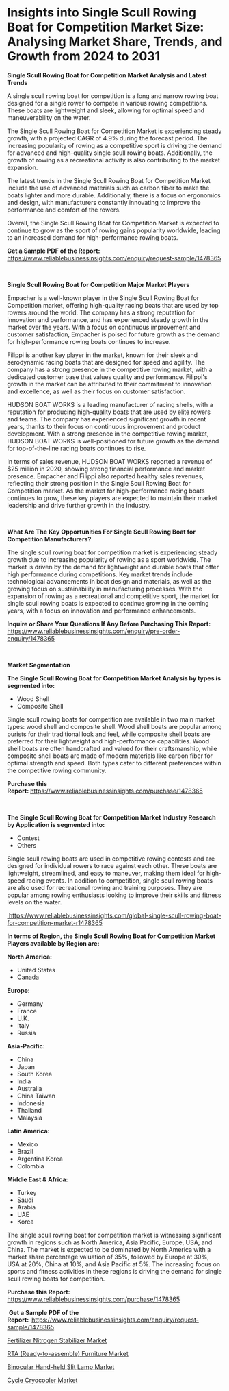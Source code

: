 <p><h1>Insights into Single Scull Rowing Boat for Competition Market Size: Analysing Market Share, Trends, and Growth from 2024 to 2031</h1></p><p><strong>Single Scull Rowing Boat for Competition Market Analysis and Latest Trends</strong></p>
<p><p>A single scull rowing boat for competition is a long and narrow rowing boat designed for a single rower to compete in various rowing competitions. These boats are lightweight and sleek, allowing for optimal speed and maneuverability on the water.</p><p>The Single Scull Rowing Boat for Competition Market is experiencing steady growth, with a projected CAGR of 4.9% during the forecast period. The increasing popularity of rowing as a competitive sport is driving the demand for advanced and high-quality single scull rowing boats. Additionally, the growth of rowing as a recreational activity is also contributing to the market expansion.</p><p>The latest trends in the Single Scull Rowing Boat for Competition Market include the use of advanced materials such as carbon fiber to make the boats lighter and more durable. Additionally, there is a focus on ergonomics and design, with manufacturers constantly innovating to improve the performance and comfort of the rowers.</p><p>Overall, the Single Scull Rowing Boat for Competition Market is expected to continue to grow as the sport of rowing gains popularity worldwide, leading to an increased demand for high-performance rowing boats.</p></p>
<p><strong>Get a Sample PDF of the Report:&nbsp;</strong> <a href="https://www.reliablebusinessinsights.com/enquiry/request-sample/1478365">https://www.reliablebusinessinsights.com/enquiry/request-sample/1478365</a></p>
<p>&nbsp;</p>
<p><strong>Single Scull Rowing Boat for Competition Major Market Players</strong></p>
<p><p>Empacher is a well-known player in the Single Scull Rowing Boat for Competition market, offering high-quality racing boats that are used by top rowers around the world. The company has a strong reputation for innovation and performance, and has experienced steady growth in the market over the years. With a focus on continuous improvement and customer satisfaction, Empacher is poised for future growth as the demand for high-performance rowing boats continues to increase.</p><p>Filippi is another key player in the market, known for their sleek and aerodynamic racing boats that are designed for speed and agility. The company has a strong presence in the competitive rowing market, with a dedicated customer base that values quality and performance. Filippi's growth in the market can be attributed to their commitment to innovation and excellence, as well as their focus on customer satisfaction.</p><p>HUDSON BOAT WORKS is a leading manufacturer of racing shells, with a reputation for producing high-quality boats that are used by elite rowers and teams. The company has experienced significant growth in recent years, thanks to their focus on continuous improvement and product development. With a strong presence in the competitive rowing market, HUDSON BOAT WORKS is well-positioned for future growth as the demand for top-of-the-line racing boats continues to rise.</p><p>In terms of sales revenue, HUDSON BOAT WORKS reported a revenue of $25 million in 2020, showing strong financial performance and market presence. Empacher and Filippi also reported healthy sales revenues, reflecting their strong position in the Single Scull Rowing Boat for Competition market. As the market for high-performance racing boats continues to grow, these key players are expected to maintain their market leadership and drive further growth in the industry.</p></p>
<p>&nbsp;</p>
<p><strong>What Are The Key Opportunities For Single Scull Rowing Boat for Competition Manufacturers?</strong></p>
<p><p>The single scull rowing boat for competition market is experiencing steady growth due to increasing popularity of rowing as a sport worldwide. The market is driven by the demand for lightweight and durable boats that offer high performance during competitions. Key market trends include technological advancements in boat design and materials, as well as the growing focus on sustainability in manufacturing processes. With the expansion of rowing as a recreational and competitive sport, the market for single scull rowing boats is expected to continue growing in the coming years, with a focus on innovation and performance enhancements.</p></p>
<p><strong>Inquire or Share Your Questions If Any Before Purchasing This Report:</strong> <a href="https://www.reliablebusinessinsights.com/enquiry/pre-order-enquiry/1478365">https://www.reliablebusinessinsights.com/enquiry/pre-order-enquiry/1478365</a></p>
<p>&nbsp;</p>
<p><strong>Market Segmentation</strong></p>
<p><strong>The Single Scull Rowing Boat for Competition Market Analysis by types is segmented into:</strong></p>
<p><ul><li>Wood Shell</li><li>Composite Shell</li></ul></p>
<p><p>Single scull rowing boats for competition are available in two main market types: wood shell and composite shell. Wood shell boats are popular among purists for their traditional look and feel, while composite shell boats are preferred for their lightweight and high-performance capabilities. Wood shell boats are often handcrafted and valued for their craftsmanship, while composite shell boats are made of modern materials like carbon fiber for optimal strength and speed. Both types cater to different preferences within the competitive rowing community.</p></p>
<p><strong>Purchase this Report:&nbsp;</strong><a href="https://www.reliablebusinessinsights.com/purchase/1478365">https://www.reliablebusinessinsights.com/purchase/1478365</a></p>
<p>&nbsp;</p>
<p><strong>The Single Scull Rowing Boat for Competition Market Industry Research by Application is segmented into:</strong></p>
<p><ul><li>Contest</li><li>Others</li></ul></p>
<p><p>Single scull rowing boats are used in competitive rowing contests and are designed for individual rowers to race against each other. These boats are lightweight, streamlined, and easy to maneuver, making them ideal for high-speed racing events. In addition to competition, single scull rowing boats are also used for recreational rowing and training purposes. They are popular among rowing enthusiasts looking to improve their skills and fitness levels on the water.</p></p>
<p><a href="https://www.reliablebusinessinsights.com/global-single-scull-rowing-boat-for-competition-market-r1478365">&nbsp;https://www.reliablebusinessinsights.com/global-single-scull-rowing-boat-for-competition-market-r1478365</a></p>
<p><strong>In terms of Region, the Single Scull Rowing Boat for Competition Market Players available by Region are:</strong></p>
<p>
    <p> <strong> North America: </strong>
        <ul>
            <li>United States</li>
            <li>Canada</li>
        </ul>
        </p> 
    <p> <strong> Europe: </strong>
        <ul>
            <li>Germany</li>
            <li>France</li>
            <li>U.K.</li>
            <li>Italy</li>
            <li>Russia</li>
        </ul>
        </p> 
    <p> <strong> Asia-Pacific: </strong>
        <ul>
            <li>China</li>
            <li>Japan</li>
            <li>South Korea</li>
            <li>India</li>
            <li>Australia</li>
            <li>China Taiwan</li>
            <li>Indonesia</li>
            <li>Thailand</li>
            <li>Malaysia</li>
        </ul>
        </p> 
    <p> <strong> Latin America: </strong>
        <ul>
            <li>Mexico</li>
            <li>Brazil</li>
            <li>Argentina Korea</li>
            <li>Colombia</li>
        </ul>
        </p> 
    <p> <strong> Middle East & Africa: </strong>
        <ul>
            <li>Turkey</li>
            <li>Saudi</li>
            <li>Arabia</li>
            <li>UAE</li>
            <li>Korea</li>
        </ul>
    </p>
    </p>
<p><p>The single scull rowing boat for competition market is witnessing significant growth in regions such as North America, Asia Pacific, Europe, USA, and China. The market is expected to be dominated by North America with a market share percentage valuation of 35%, followed by Europe at 30%, USA at 20%, China at 10%, and Asia Pacific at 5%. The increasing focus on sports and fitness activities in these regions is driving the demand for single scull rowing boats for competition.</p></p>
<p><strong>Purchase this Report: </strong><a href="https://www.reliablebusinessinsights.com/purchase/1478365">https://www.reliablebusinessinsights.com/purchase/1478365</a></p>
<p>&nbsp;<strong>Get a Sample PDF of the Report:&nbsp;&nbsp;</strong><a href="https://www.reliablebusinessinsights.com/enquiry/request-sample/1478365">https://www.reliablebusinessinsights.com/enquiry/request-sample/1478365</a></p>
<p><strong></strong></p>
<p><p><a href="https://medium.com/@kathleenjacksond65/navigating-the-global-fertilizer-nitrogen-stabilizer-market-landscape-trends-forecasts-and-11cd2217f5a8">Fertilizer Nitrogen Stabilizer Market</a></p><p><a href="https://github.com/avrinamou1/Market-Research-Report-List-1/blob/main/rta-ready-to-assemble-furniture-market.md">RTA (Ready-to-assemble) Furniture Market</a></p><p><a href="https://github.com/mzurpwxu46/Market-Research-Report-List-1/blob/main/binocular-hand-held-slit-lamp-market.md">Binocular Hand-held Slit Lamp Market</a></p><p><a href="https://medium.com/@alexander.bell98078/cycle-cryocooler-market-outlook-and-forecast-from-2024-to-2031-f3bcdd513dc2">Cycle Cryocooler Market</a></p></p>